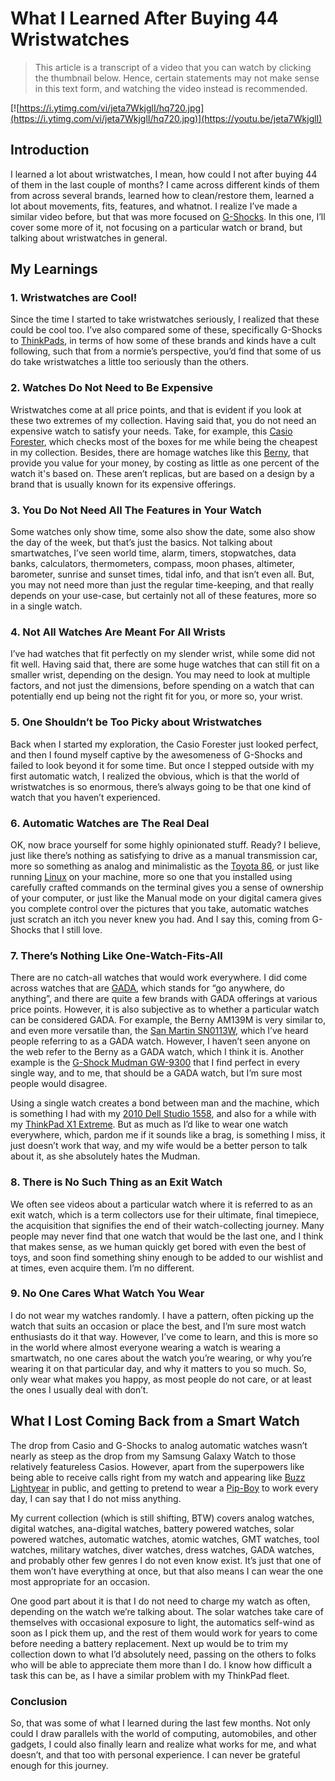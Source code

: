 # What I Learned After Buying 44 Wristwatches

> This article is a transcript of a video that you can watch by clicking the thumbnail below. Hence, certain statements may not make sense in this text form, and watching the video instead is recommended.

[![https://i.ytimg.com/vi/jeta7WkjglI/hq720.jpg](https://i.ytimg.com/vi/jeta7WkjglI/hq720.jpg)](https://youtu.be/jeta7WkjglI)

## Introduction

I learned a lot about wristwatches, I mean, how could I not after buying 44 of them in the last couple of months? I came across different kinds of them from across several brands, learned how to clean/restore them, learned a lot about movements, fits, features, and whatnot. I realize I’ve made a similar video before, but that was more focused on [G-Shocks](https://gshock.casio.com/us). In this one, I’ll cover some more of it, not focusing on a particular watch or brand, but talking about wristwatches in general.

## My Learnings

### 1. Wristwatches are Cool!

Since the time I started to take wristwatches seriously, I realized that these could be cool too. I’ve also compared some of these, specifically G-Shocks to [ThinkPads](https://www.lenovo.com/us/en/c/laptops/thinkpad), in terms of how some of these brands and kinds have a cult following, such that from a normie’s perspective, you’d find that some of us do take wristwatches a little too seriously than the others.

### 2. Watches Do Not Need to Be Expensive

Wristwatches come at all price points, and that is evident if you look at these two extremes of my collection. Having said that, you do not need an expensive watch to satisfy your needs. Take, for example, this [Casio Forester](https://www.casio.com/us/watches/casio/product.FT-500WC-5BV), which checks most of the boxes for me while being the cheapest in my collection. Besides, there are homage watches like this [Berny](https://www.bernywatch.com/products/berny-men-automatic-compressor-diver-watch-am139m), that provide you value for your money, by costing as little as one percent of the watch it's based on. These aren’t replicas, but are based on a design by a brand that is usually known for its expensive offerings.

### 3. You Do Not Need All The Features in Your Watch

Some watches only show time, some also show the date, some also show the day of the week, but that’s just the basics. Not talking about smartwatches, I’ve seen world time, alarm, timers, stopwatches, data banks, calculators, thermometers, compass, moon phases, altimeter, barometer, sunrise and sunset times, tidal info, and that isn’t even all. But, you may not need more than just the regular time-keeping, and that really depends on your use-case, but certainly not all of these features, more so in a single watch.

### 4. Not All Watches Are Meant For All Wrists

I’ve had watches that fit perfectly on my slender wrist, while some did not fit well. Having said that, there are some huge watches that can still fit on a smaller wrist, depending on the design. You may need to look at multiple factors, and not just the dimensions, before spending on a watch that can potentially end up being not the right fit for you, or more so, your wrist.

### 5. One Shouldn’t be Too Picky about Wristwatches

Back when I started my exploration, the Casio Forester just looked perfect, and then I found myself captive by the awesomeness of G-Shocks and failed to look beyond it for some time. But once I stepped outside with my first automatic watch, I realized the obvious, which is that the world of wristwatches is so enormous, there’s always going to be that one kind of watch that you haven’t experienced.

### 6. Automatic Watches are The Real Deal

OK, now brace yourself for some highly opinionated stuff. Ready? I believe, just like there’s nothing as satisfying to drive as a manual transmission car, more so something as analog and minimalistic as the [Toyota 86](https://www.toyota.com/gr86), or just like running [Linux](https://www.linux.org) on your machine, more so one that you installed using carefully crafted commands on the terminal gives you a sense of ownership of your computer, or just like the Manual mode on your digital camera gives you complete control over the pictures that you take, automatic watches just scratch an itch you never knew you had. And I say this, coming from G-Shocks that I still love.

### 7. There’s Nothing Like One-Watch-Fits-All

There are no catch-all watches that would work everywhere. I did come across watches that are [GADA](https://www.the1916company.com/blog/the-ultimate-gada-watches-versatility-without-compromise.html), which stands for “go anywhere, do anything”, and there are quite a few brands with GADA offerings at various price points. However, it is also subjective as to whether a particular watch can be considered GADA. For example, the Berny AM139M is very similar to, and even more versatile than, the [San Martin SN0113W](https://watchdives.com/products/watchdives-x-san-martin-chronometer-automatic-watch-sn0113w-2), which I’ve heard people referring to as a GADA watch. However, I haven’t seen anyone on the web refer to the Berny as a GADA watch, which I think it is. Another example is the [G-Shock Mudman GW-9300](https://www.casio.com/us/watches/gshock/product.G-9300-1) that I find perfect in every single way, and to me, that should be a GADA watch, but I’m sure most people would disagree.

Using a single watch creates a bond between man and the machine, which is something I had with my [2010 Dell Studio 1558](https://en.wikipedia.org/wiki/Dell_Studio), and also for a while with my [ThinkPad X1 Extreme](https://www.lenovo.com/us/en/p/laptops/thinkpad/thinkpadx1/thinkpad-x1-extreme-gen-3/22tp2x1x1e3). But as much as I’d like to wear one watch everywhere, which, pardon me if it sounds like a brag, is something I miss, it just doesn’t work that way, and my wife would be a better person to talk about it, as she absolutely hates the Mudman.

### 8. There is No Such Thing as an Exit Watch

We often see videos about a particular watch where it is referred to as an exit watch, which is a term collectors use for their ultimate, final timepiece, the acquisition that signifies the end of their watch-collecting journey. Many people may never find that one watch that would be the last one, and I think that makes sense, as we human quickly get bored with even the best of toys, and soon find something shiny enough to be added to our wishlist and at times, even acquire them. I’m no different.

### 9. No One Cares What Watch You Wear

I do not wear my watches randomly. I have a pattern, often picking up the watch that suits an occasion or place the best, and I’m sure most watch enthusiasts do it that way. However, I’ve come to learn, and this is more so in the world where almost everyone wearing a watch is wearing a smartwatch, no one cares about the watch you’re wearing, or why you’re wearing it on that particular day, and why it matters to you so much. So, only wear what makes you happy, as most people do not care, or at least the ones I usually deal with don’t.

## What I Lost Coming Back from a Smart Watch

The drop from Casio and G-Shocks to analog automatic watches wasn’t nearly as steep as the drop from my Samsung Galaxy Watch to those relatively featureless Casios. However, apart from the superpowers like being able to receive calls right from my watch and appearing like [Buzz Lightyear](https://en.wikipedia.org/wiki/Buzz_Lightyear) in public, and getting to pretend to wear a [Pip-Boy](https://fallout.fandom.com/wiki/Pip-Boy) to work every day, I can say that I do not miss anything.

My current collection (which is still shifting, BTW) covers analog watches, digital watches, ana-digital watches, battery powered watches, solar powered watches, automatic watches, atomic watches, GMT watches, tool watches, military watches, diver watches, dress watches, GADA watches, and probably other few genres I do not even know exist. It’s just that one of them won’t have everything at once, but that also means I can wear the one most appropriate for an occasion.

One good part about it is that I do not need to charge my watch as often, depending on the watch we’re talking about. The solar watches take care of themselves with occasional exposure to light, the automatics self-wind as soon as I pick them up, and the rest of them would work for years to come before needing a battery replacement.
Next up would be to trim my collection down to what I’d absolutely need, passing on the others to folks who will be able to appreciate them more than I do. I know how difficult a task this can be, as I have a similar problem with my ThinkPad fleet.

### Conclusion

So, that was some of what I learned during the last few months. Not only could I draw parallels with the world of computing, automobiles, and other gadgets, I could also finally learn and realize what works for me, and what doesn’t, and that too with personal experience. I can never be grateful enough for this journey.
